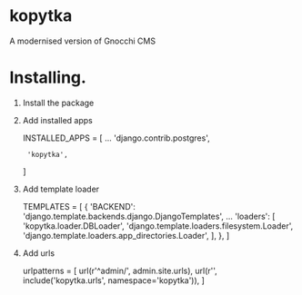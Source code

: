 # kopytka
A modernised version of Gnocchi CMS

# Installing.

1. Install the package

1. Add installed apps

    INSTALLED_APPS = [
        ...
        'django.contrib.postgres',

        'kopytka',
    ]

1. Add template loader

    TEMPLATES = [
        {
            'BACKEND': 'django.template.backends.django.DjangoTemplates',
            ...
            'loaders': [
                'kopytka.loader.DBLoader',
                'django.template.loaders.filesystem.Loader',
                'django.template.loaders.app_directories.Loader',
            ],
        },
    ]

1. Add urls

    urlpatterns = [
        url(r'^admin/', admin.site.urls),
        url(r'', include('kopytka.urls', namespace='kopytka')),
    ]

